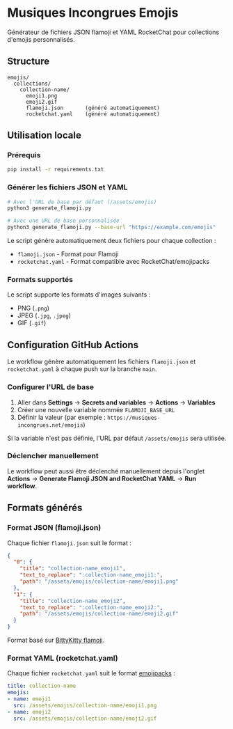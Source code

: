 # Musiques Incongrues Emojis

Générateur de fichiers JSON flamoji et YAML RocketChat pour collections d'emojis personnalisés.

## Structure

```
emojis/
  collections/
    collection-name/
      emoji1.png
      emoji2.gif
      flamoji.json       (généré automatiquement)
      rocketchat.yaml    (généré automatiquement)
```

## Utilisation locale

### Prérequis

```bash
pip install -r requirements.txt
```

### Générer les fichiers JSON et YAML

```bash
# Avec l'URL de base par défaut (/assets/emojis)
python3 generate_flamoji.py

# Avec une URL de base personnalisée
python3 generate_flamoji.py --base-url "https://example.com/emojis"
```

Le script génère automatiquement deux fichiers pour chaque collection :
- `flamoji.json` - Format pour Flamoji
- `rocketchat.yaml` - Format compatible avec RocketChat/emojipacks

### Formats supportés

Le script supporte les formats d'images suivants :
- PNG (`.png`)
- JPEG (`.jpg`, `.jpeg`)
- GIF (`.gif`)

## Configuration GitHub Actions

Le workflow génère automatiquement les fichiers `flamoji.json` et `rocketchat.yaml` à chaque push sur la branche `main`.

### Configurer l'URL de base

1. Aller dans **Settings** → **Secrets and variables** → **Actions** → **Variables**
2. Créer une nouvelle variable nommée `FLAMOJI_BASE_URL`
3. Définir la valeur (par exemple : `https://musiques-incongrues.net/emojis`)

Si la variable n'est pas définie, l'URL par défaut `/assets/emojis` sera utilisée.

### Déclencher manuellement

Le workflow peut aussi être déclenché manuellement depuis l'onglet **Actions** → **Generate Flamoji JSON and RocketChat YAML** → **Run workflow**.

## Formats générés

### Format JSON (flamoji.json)

Chaque fichier `flamoji.json` suit le format :

```json
{
  "0": {
    "title": "collection-name_emoji1",
    "text_to_replace": ":collection-name_emoji1:",
    "path": "/assets/emojis/collection-name/emoji1.png"
  },
  "1": {
    "title": "collection-name_emoji2",
    "text_to_replace": ":collection-name_emoji2:",
    "path": "/assets/emojis/collection-name/emoji2.gif"
  }
}
```

Format basé sur [BittyKitty flamoji](https://github.com/zerosonesfun/BittyKitty/blob/main/dist/icons/flamoji/flamoji.json).

### Format YAML (rocketchat.yaml)

Chaque fichier `rocketchat.yaml` suit le format [emojipacks](https://github.com/lambtron/emojipacks) :

```yaml
title: collection-name
emojis:
- name: emoji1
  src: /assets/emojis/collection-name/emoji1.png
- name: emoji2
  src: /assets/emojis/collection-name/emoji2.gif
```
